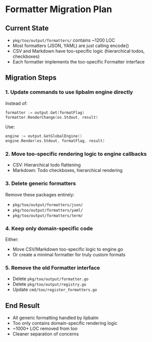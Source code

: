 # Formatter Migration Plan

## Current State
- `pkg/too/output/formatters/` contains ~1200 LOC
- Most formatters (JSON, YAML) are just calling encode()
- CSV and Markdown have too-specific logic (hierarchical todos, checkboxes)
- Each formatter implements the too-specific Formatter interface

## Migration Steps

### 1. Update commands to use lipbalm engine directly
Instead of:
```go
formatter := output.Get(formatFlag)
formatter.RenderChange(os.Stdout, result)
```

Use:
```go
engine := output.GetGlobalEngine()
engine.Render(os.Stdout, formatFlag, result)
```

### 2. Move too-specific rendering logic to engine callbacks
- CSV: Hierarchical todo flattening
- Markdown: Todo checkboxes, hierarchical rendering

### 3. Delete generic formatters
Remove these packages entirely:
- `pkg/too/output/formatters/json/`
- `pkg/too/output/formatters/yaml/`
- `pkg/too/output/formatters/term/`

### 4. Keep only domain-specific code
Either:
- Move CSV/Markdown too-specific logic to engine.go
- Or create a minimal formatter for truly custom formats

### 5. Remove the old Formatter interface
- Delete `pkg/too/output/formatter.go`
- Delete `pkg/too/output/registry.go`
- Update `cmd/too/register_formatters.go`

## End Result
- All generic formatting handled by lipbalm
- Too only contains domain-specific rendering logic
- ~1000+ LOC removed from too
- Cleaner separation of concerns
